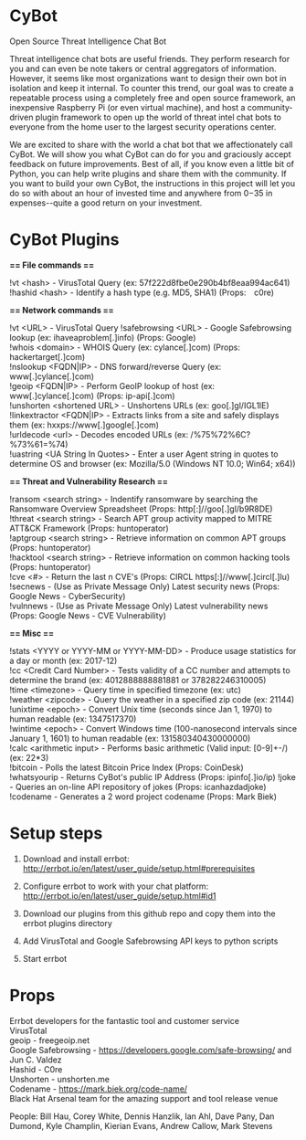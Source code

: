 # CyBot
Open Source Threat Intelligence Chat Bot

Threat intelligence chat bots are useful friends. They perform research for you and can even be note takers or central aggregators of information. However, it seems like most organizations want to design their own bot in isolation and keep it internal. To counter this trend, our goal was to create a repeatable process using a completely free and open source framework, an inexpensive Raspberry Pi (or even virtual machine), and host a community-driven plugin framework to open up the world of threat intel chat bots to everyone from the home user to the largest security operations center.

We are excited to share with the world a chat bot that we affectionately call CyBot. We will show you what CyBot can do for you and graciously accept feedback on future improvements. Best of all, if you know even a little bit of Python, you can help write plugins and share them with the community. If you want to build your own CyBot, the instructions in this project will let you do so with about an hour of invested time and anywhere from $0-$35 in expenses--quite a good return on your investment.


# CyBot Plugins

 **== File commands ==**

 !vt \<hash> - VirusTotal Query (ex: 57f222d8fbe0e290b4bf8eaa994ac641)  
 !hashid \<hash> - Identify a hash type (e.g. MD5, SHA1) (Props:  c0re)  

 **== Network commands ==**

 !vt \<URL> - VirusTotal Query
 !safebrowsing \<URL> - Google Safebrowsing lookup (ex:  ihaveaproblem[.]info) (Props: Google)  
 !whois \<domain> - WHOIS Query (ex: cylance[.]com) (Props:  hackertarget[.]com)  
 !nslookup \<FQDN|IP> - DNS forward/reverse Query (ex: www[.]cylance[.]com)  
 !geoip \<FQDN|IP> - Perform GeoIP lookup of host (ex: www[.]cylance[.]com) (Props: ip-api[.]com)  
 !unshorten \<shortened URL> - Unshortens URLs (ex: goo[.]gl/IGL1lE)  
 !linkextractor \<FQDN|IP> - Extracts links from a site and safely displays them (ex: hxxps://www[.]google[.]com)  
 !urldecode \<url> - Decodes encoded URLs (ex: /%75%72%6C?%73%61=%74)  
 !uastring \<UA String In Quotes> - Enter a user Agent string in quotes to determine OS and browser (ex: Mozilla/5.0 (Windows NT 10.0; Win64; x64))  

**== Threat and Vulnerability Research ==**

 !ransom \<search string> - Indentify ransomware by searching the Ransomware Overview Spreadsheet (Props:  http[:]//goo[.]gl/b9R8DE)  
 !threat \<search string> - Search APT group activity mapped to MITRE ATT&CK Framework (Props:  huntoperator)  
 !aptgroup \<search string> - Retrieve information on common APT groups (Props:  huntoperator)  
 !hacktool \<search string> - Retrieve information on common hacking tools (Props:  huntoperator)  
 !cve \<#> - Return the last n CVE's (Props: CIRCL https[:]//www[.]circl[.]lu)  
 !secnews - (Use as Private Message Only) Latest security news (Props: Google News - CyberSecurity)  
 !vulnnews - (Use as Private Message Only) Latest vulnerability news (Props:  Google News - CVE Vulnerability)  

 **== Misc ==**

 !stats \<YYYY or YYYY-MM or YYYY-MM-DD> - Produce usage statistics for a day or month (ex: 2017-12)  
 !cc \<Credit Card Number> - Tests validity of a CC number and attempts to determine the brand (ex: 4012888888881881 or 378282246310005)  
 !time \<timezone> - Query time in specified timezone (ex: utc)  
 !weather \<zipcode> - Query the weather in a specified zip code (ex: 21144)  
 !unixtime \<epoch> - Convert Unix time (seconds since Jan 1, 1970) to human readable (ex: 1347517370)  
 !wintime \<epoch> - Convert Windows time (100-nanosecond intervals since January 1, 1601) to human readable (ex: 131580340430000000)  
 !calc \<arithmetic input> - Performs basic arithmetic (Valid input: [0-9]+-/)  (ex: 22*3)  
 !bitcoin - Polls the latest Bitcoin Price Index (Props: CoinDesk)  
 !whatsyourip - Returns CyBot's public IP Address (Props: ipinfo[.]io/ip)
 !joke - Queries an on-line API repository of jokes (Props: icanhazdadjoke)  
 !codename - Generates a 2 word project codename (Props: Mark Biek)  


# Setup steps
1)  Download and install errbot:  http://errbot.io/en/latest/user_guide/setup.html#prerequisites

2)  Configure errbot to work with your chat platform:  http://errbot.io/en/latest/user_guide/setup.html#id1

3)  Download our plugins from this github repo and copy them into the errbot plugins directory

4)  Add VirusTotal and Google Safebrowsing API keys to python scripts

5)  Start errbot


# Props
Errbot developers for the fantastic tool and customer service  
VirusTotal  
geoip - freegeoip.net  
Google Safebrowsing - https://developers.google.com/safe-browsing/ and Jun C. Valdez  
Hashid - C0re  
Unshorten - unshorten.me  
Codename - https://mark.biek.org/code-name/  
Black Hat Arsenal team for the amazing support and tool release venue

People:  Bill Hau, Corey White, Dennis Hanzlik, Ian Ahl, Dave Pany, Dan Dumond, Kyle Champlin, Kierian Evans, Andrew Callow, Mark Stevens

